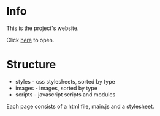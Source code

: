 # Info
This is the project's website.

Click [here](https://prodis-opus19.github.io/) to open.


# Structure
* styles - css stylesheets, sorted by type
* images - images, sorted by type
* scripts - javascript scripts and modules


Each page consists of a html file, main.js and a stylesheet.

